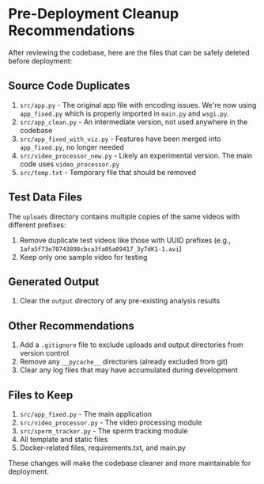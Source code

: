 # Pre-Deployment Cleanup Recommendations

After reviewing the codebase, here are the files that can be safely deleted before deployment:

## Source Code Duplicates

1. `src/app.py` - The original app file with encoding issues. We're now using `app_fixed.py` which is properly imported in `main.py` and `wsgi.py`.
2. `src/app_clean.py` - An intermediate version, not used anywhere in the codebase
3. `src/app_fixed_with_viz.py` - Features have been merged into `app_fixed.py`, no longer needed
4. `src/video_processor_new.py` - Likely an experimental version. The main code uses `video_processor.py`
5. `src/temp.txt` - Temporary file that should be removed

## Test Data Files

The `uploads` directory contains multiple copies of the same videos with different prefixes:
1. Remove duplicate test videos like those with UUID prefixes (e.g., `1afa5f73e70743898cbca3fa05a09417_3y7dK1-1.avi`)
2. Keep only one sample video for testing

## Generated Output

1. Clear the `output` directory of any pre-existing analysis results
   
## Other Recommendations

1. Add a `.gitignore` file to exclude uploads and output directories from version control
2. Remove any `__pycache__` directories (already excluded from git)
3. Clear any log files that may have accumulated during development

## Files to Keep

1. `src/app_fixed.py` - The main application
2. `src/video_processor.py` - The video processing module
3. `src/sperm_tracker.py` - The sperm tracking module
4. All template and static files
5. Docker-related files, requirements.txt, and main.py

These changes will make the codebase cleaner and more maintainable for deployment. 